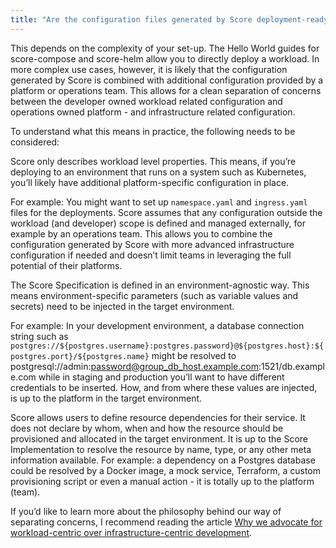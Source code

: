```yaml
---
title: "Are the configuration files generated by Score deployment-ready?"
---
```


This depends on the complexity of your set-up. The Hello World guides for score-compose and score-helm allow you to directly deploy a workload. In more complex use cases, however, it is likely that the configuration generated by Score is combined with additional configuration provided by a platform or operations team. This allows for a clean separation of concerns between the developer owned workload related configuration and operations owned platform - and infrastructure related configuration.

To understand what this means in practice, the following needs to be considered:

Score only describes workload level properties. This means, if you’re deploying to an environment that runs on a system such as Kubernetes, you’ll likely have additional platform-specific configuration in place.

For example: You might want to set up `namespace.yaml` and `ingress.yaml` files for the deployments. Score assumes that any configuration outside the workload (and developer) scope is defined and managed externally, for example by an operations team. This allows you to combine the configuration generated by Score with more advanced infrastructure configuration if needed and doesn’t limit teams in leveraging the full potential of their platforms.

The Score Specification is defined in an environment-agnostic way. This means environment-specific parameters (such as variable values and secrets) need to be injected in the target environment.

For example: In your development environment, a database connection string such as `postgres://${postgres.username}:postgres.password}@${postgres.host}:${postgres.port}/${postgres.name}` might be resolved to postgresql://admin:password@group_db_host.example.com:1521/db.example.com while in staging and production you’ll want to have different credentials to be inserted. How, and from where these values are injected, is up to the platform in the target environment.

Score allows users to define resource dependencies for their service. It does not declare by whom, when and how the resource should be provisioned and allocated in the target environment. It is up to the Score Implementation to resolve the resource by name, type, or any other meta information available. For example: a dependency on a Postgres database could be resolved by a Docker image, a mock service, Terraform, a custom provisioning script or even a manual action - it is totally up to the platform (team).

If you’d like to learn more about the philosophy behind our way of separating concerns, I recommend reading the article [Why we advocate for workload-centric over infrastructure-centric development](https://score.dev/blog/workload-centric-over-infrastructure-centric-development).
